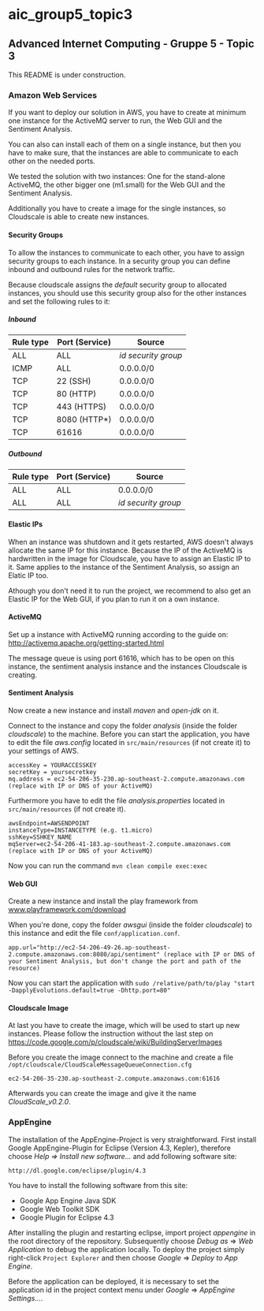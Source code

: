 aic_group5_topic3
=================

Advanced Internet Computing - Gruppe 5 - Topic 3
------------------------------------------------

This README is under construction.

### Amazon Web Services
If you want to deploy our solution in AWS, you have to create at minimum one instance for the ActiveMQ server to run, the Web GUI and the Sentiment Analysis.

You can also can install each of them on a single instance, but then you have to make sure, that the instances are able to communicate to each other on the needed ports.

We tested the solution with two instances: One for the stand-alone ActiveMQ, the other bigger one (m1.small) for the Web GUI and the Sentiment Analysis.

Additionally you have to create a image for the single instances, so Cloudscale is able to create new instances.

#### Security Groups
To allow the instances to communicate to each other, you have to assign security groups to each instance. In a security group you can define inbound and outbound rules for the network traffic.

Because cloudscale assigns the _default_ security group to allocated instances, you should use this security group also for the other instances and set the following rules to it:

##### Inbound
| Rule type | Port (Service) | Source |
|---------|----------------|--------|
| ALL | ALL | _id security group_ |
| ICMP | ALL | 0.0.0.0/0 |
| TCP | 22 (SSH) | 0.0.0.0/0 |
| TCP | 80 (HTTP) | 0.0.0.0/0 |
| TCP | 443 (HTTPS) | 0.0.0.0/0 |
| TCP | 8080 (HTTP*) | 0.0.0.0/0 |
| TCP | 61616 | 0.0.0.0/0 |

##### Outbound
| Rule type | Port (Service) | Source |
|---------|----------------|--------|
| ALL | ALL | 0.0.0.0/0 |
| ALL | ALL | _id security group_ |

#### Elastic IPs
When an instance was shutdown and it gets restarted, AWS doesn't always allocate the same IP for this instance. Because the IP of the ActiveMQ is hardwritten in the image for Cloudscale, you have to assign an Elastic IP to it. Same applies to the instance of the Sentiment Analysis, so assign an Elatic IP too.

Athough you don't need it to run the project, we recommend to also get an Elastic IP for the Web GUI, if you plan to run it on a own instance.

#### ActiveMQ
Set up a instance with ActiveMQ running according to the guide on: http://activemq.apache.org/getting-started.html

The message queue is using port 61616, which has to be open on this instance, the sentiment analysis instance and the instances Cloudscale is creating.

#### Sentiment Analysis
Now create a new instance and install _maven_ and _open-jdk_ on it.

Connect to the instance and copy the folder _analysis_ (inside the folder _cloudscale_) to the machine. Before you can start the application, you have to edit the file _aws.config_ located in `src/main/resources` (if not create it) to your settings of AWS.

    accessKey = YOURACCESSKEY
    secretKey = yoursecretkey
    mq.address = ec2-54-206-35-230.ap-southeast-2.compute.amazonaws.com (replace with IP or DNS of your ActiveMQ)

Furthermore you have to edit the file _analysis.properties_ located in `src/main/resources` (if not create it).

    awsEndpoint=AWSENDPOINT
    instanceType=INSTANCETYPE (e.g. t1.micro)
    sshKey=SSHKEY_NAME
    mqServer=ec2-54-206-41-183.ap-southeast-2.compute.amazonaws.com (replace with IP or DNS of your ActiveMQ)

Now you can run the command `mvn clean compile exec:exec`

#### Web GUI
Create a new instance and install the play framework from www.playframework.com/download

When you're done, copy the folder _awsgui_ (inside the folder _cloudscale_) to this instance and edit the file `conf/application.conf`.

    app.url="http://ec2-54-206-49-26.ap-southeast-2.compute.amazonaws.com:8080/api/sentiment" (replace with IP or DNS of your Sentiment Analysis, but don't change the port and path of the resource)

Now you can start the application with `sudo /relative/path/to/play "start -DapplyEvolutions.default=true -Dhttp.port=80"`

#### Cloudscale Image
At last you have to create the image, which will be used to start up new instances. Please follow the instruction without the last step on https://code.google.com/p/cloudscale/wiki/BuildingServerImages

Before you create the image connect to the machine and create a file `/opt/cloudscale/CloudScaleMessageQueueConnection.cfg`

    ec2-54-206-35-230.ap-southeast-2.compute.amazonaws.com:61616

Afterwards you can create the image and give it the name _CloudScale_v0.2.0_.

### AppEngine
The installation of the AppEngine-Project is very straightforward. First install Google AppEngine-Plugin for Eclipse (Version 4.3, Kepler), therefore choose _Help => Install new software..._ and add following software site:

```
http://dl.google.com/eclipse/plugin/4.3
```

You have to install the following software from this site:

* Google App Engine Java SDK
* Google Web Toolkit SDK
* Google Plugin for Eclipse 4.3


After installing the plugin and restarting eclipse, import project _appengine_ in the root directory of the repository. Subsequently choose _Debug as_ => _Web Application_ to debug the application locally. To deploy the project simply right-click `Project Explorer` and then choose _Google_ => _Deploy to App Engine_.

Before the application can be deployed, it is necessary to set the application id in the project context menu under _Google_ => _AppEngine Settings..._.
